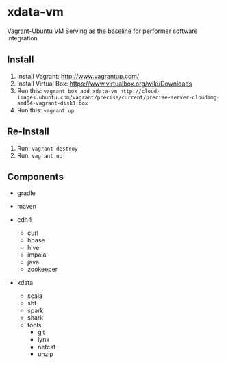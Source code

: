 xdata-vm
========

Vagrant-Ubuntu VM Serving as the baseline for performer software integration

Install
-------
1. Install Vagrant: http://www.vagrantup.com/
2. Install Virtual Box: https://www.virtualbox.org/wiki/Downloads
3. Run this: `vagrant box add xdata-vm http://cloud-images.ubuntu.com/vagrant/precise/current/precise-server-cloudimg-amd64-vagrant-disk1.box`
4. Run this: `vagrant up`

Re-Install
----------
1. Run: `vagrant destroy`
2. Run: `vagrant up`

Components
----------
- gradle
- maven

- cdh4 
  - curl
  - hbase
  - hive
  - impala
  - java
  - zookeeper

- xdata
  - scala
  - sbt
  - spark
  - shark
  - tools
    - git
    - lynx
    - netcat
    - unzip
